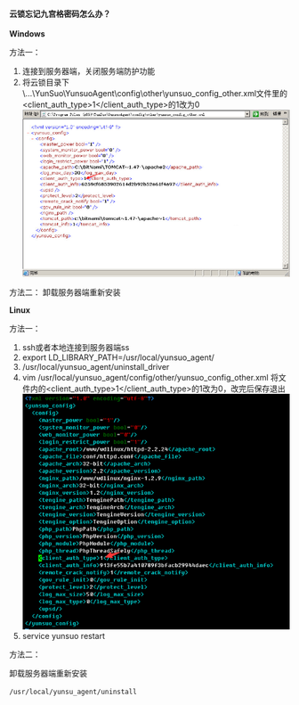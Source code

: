 ####  云锁忘记九宫格密码怎么办？
**Windows**

方法一：

1. 连接到服务器端，关闭服务端防护功能
2. 将云锁目录下\\...\YunSuo\YunsuoAgent\config\other\yunsuo_config_other.xml文件里的<client_auth_type>1</client_auth_type>的1改为0
![](/assets/q_24_1.png) 

方法二：
卸载服务器端重新安装

**Linux**

方法一：

1. ssh或者本地连接到服务器端ss
2. export LD_LIBRARY_PATH=/usr/local/yunsuo_agent/
3. /usr/local/yunsuo_agent/uninstall_driver
4. vim /usr/local/yunsuo_agent/config/other/yunsuo_config_other.xml
将文件内的<client_auth_type>1</client_auth_type>的1改为0，改完后保存退出
![](/assets/q_24_2.png) 
5. service yunsuo restart

方法二：

卸载服务器端重新安装

`/usr/local/yunsu_agent/uninstall`
